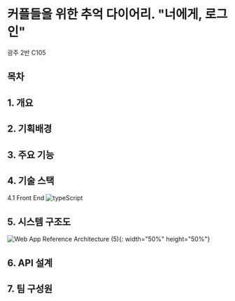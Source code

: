 # 커플들을 위한 추억 다이어리. "너에게, 로그인"

광주 2반 C105
## 목차

## 1. 개요

## 2. 기획배경

## 3. 주요 기능

## 4. 기술 스택
4.1 Front End
![typeScript](https://camo.githubusercontent.com/cd3163d5052c1203cf57f195c273c6b86a140c4c1304c45d583d0818d6bc2bd0/68747470733a2f2f696d672e736869656c64732e696f2f62616467652f547970657363726970742d3331373843363f7374796c653d666f722d7468652d6261646765266c6f676f3d54797065736372697074266c6f676f436f6c6f723d7768697465) 


## 5. 시스템 구조도
![Web App Reference Architecture (5)](https://github.com/giyoung-Lee/Hub/assets/19604808/d75bf7ed-24c9-4b33-9e55-de11b1b52b7c){: width="50%" height="50%"}


## 6. API 설계

## 7. 팀 구성원
